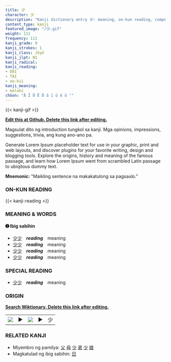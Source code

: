 ```yaml
---
title: 少
character: 少
description: "Kanji dictionary entry 少: meaning, on-kun reading, compounds, origin, related kanji"
content_type: kanji
featured_image: "/少.gif"
weight: 111
frequency: 111
kanji_grade: 9
kanji_strokes: 1
kanji_class: Jōyō
kanji_jlpt: N1
kanji_radical: 
kanji_reading: 
- DAI
- TAI
- oo-kii
kanji_meaning:
- malaki
chōon: "Ā Ī Ū Ē Ō ā ī ū ē ō ’"
---
```

[//]: # (Don't edit the line below. Kanji animated GIF code is automatically generated.)
{{< kanji-gif >}}

[//]: # (Edit below this line.)

**[Edit this at Github. Delete this link after editing.](https://github.com/tim0g/tim/tree/main/content/kanji/少/index.md)**

Magsulat dito ng introduction tungkol sa kanji. Mga opinions, impressions, suggestions, trivia, ang kung ano-ano pa.

Generate Lorem Ipsum placeholder text for use in your graphic, print and web layouts, and discover plugins for your favorite writing, design and blogging tools. Explore the origins, history and meaning of the famous passage, and learn how Lorem Ipsum went from scrambled Latin passage to ubiqitous dummy text.
 
**Mnemonic:** "Maikling sentence na makakatulong sa pagsaulo."

### ON-KUN READING

[//]: # (Don't edit the line below. ON-KUN READING code is automatically generated.)
{{< kanji-reading >}}

### MEANING & WORDS

#### ➊ **Ibig sabihin**
  - [少](../少)[少](../少)　***reading***　meaning
  - [少](../少)[少](../少)　***reading***　meaning
  - [少](../少)[少](../少)　***reading***　meaning
  - [少](../少)[少](../少)　***reading***　meaning

### SPECIAL READING
  - [少](../少)[少](../少)　***reading***　meaning

### ORIGIN

**[Search Wiktionary. Delete this link after editing.](https://wiktionary.org/wiki/少)**
<table class="kanji-table"><tr><td>
<img src="60px-少-bronze.svg.png">
</td><td>▶</td><td>
<img src="60px-少-oracle.svg.png">
</td><td>▶</td>
<td class="kanji-origin">少</td>
</tr></table>

### RELATED KANJI
- Miyembro ng pamilya: [父](../父) [母](../母) [少](../少) [弟](../弟) [少](../少) [娘](../娘)
- Magkatulad ng ibig sabihin: [日](../日)
